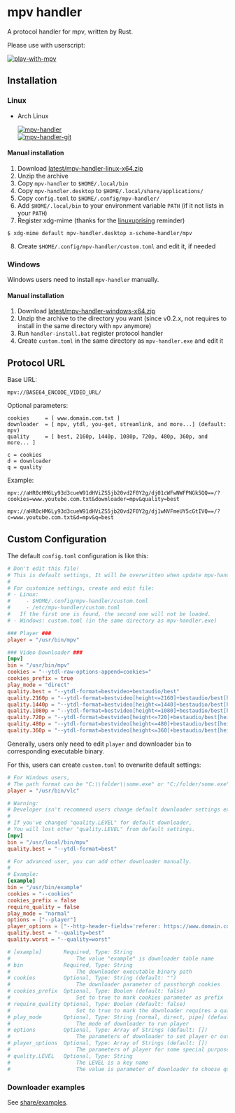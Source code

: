 # mpv handler

A protocol handler for mpv, written by Rust.

Please use with userscript:

[![play-with-mpv][badges-play-with-mpv]][greasyfork-play-with-mpv]

## Installation

### Linux

- Arch Linux

  [![mpv-handler][badges-aur]][download-aur] \
  [![mpv-handler-git][badges-aur-git]][download-aur-git]

#### Manual installation

1. Download [latest/mpv-handler-linux-x64.zip][download-linux]
2. Unzip the archive
3. Copy `mpv-handler` to `$HOME/.local/bin`
4. Copy `mpv-handler.desktop` to `$HOME/.local/share/applications/`
5. Copy `config.toml` to `$HOME/.config/mpv-handler/`
6. Add `$HOME/.local/bin` to your environment variable `PATH` (if it not lists in your `PATH`)
7. Register xdg-mime (thanks for the [linuxuprising][linuxuprising] reminder)

```
$ xdg-mime default mpv-handler.desktop x-scheme-handler/mpv
```

8. Create `$HOME/.config/mpv-handler/custom.toml` and edit it, if needed

### Windows

Windows users need to install `mpv-handler` manually.

#### Manual installation

1. Download [latest/mpv-handler-windows-x64.zip][download-windows]
2. Unzip the archive to the directory you want (since v0.2.x, not requires to install in the same directory with `mpv` anymore)
3. Run `handler-install.bat` register protocol handler
4. Create `custom.toml` in the same directory as `mpv-handler.exe` and edit it

[badges-aur-git]: https://img.shields.io/aur/version/mpv-handler-git?label=mpv-handler-git&style=for-the-badge
[badges-aur]: https://img.shields.io/aur/version/mpv-handler?label=mpv-handler&style=for-the-badge
[badges-play-with-mpv]: https://img.shields.io/badge/dynamic/json?style=for-the-badge&label=play-with-mpv&prefix=v&query=version&url=https%3A%2F%2Fgreasyfork.org%2Fscripts%2F416271.json
[download-aur-git]: https://aur.archlinux.org/packages/mpv-handler-git/
[download-aur]: https://aur.archlinux.org/packages/mpv-handler/
[download-linux]: https://github.com/akiirui/mpv-handler/releases/latest/download/mpv-handler-linux-x64.zip
[download-windows]: https://github.com/akiirui/mpv-handler/releases/latest/download/mpv-handler-windows-x64.zip
[greasyfork-play-with-mpv]: https://greasyfork.org/scripts/416271-play-with-mpv
[linuxuprising]: https://www.linuxuprising.com/2021/07/open-youtube-and-more-videos-from-your.html

## Protocol URL

Base URL:

```
mpv://BASE64_ENCODE_VIDEO_URL/
```

Optional parameters:

```
cookies     = [ www.domain.com.txt ]
downloader  = [ mpv, ytdl, you-get, streamlink, and more...] (default: mpv)
quality     = [ best, 2160p, 1440p, 1080p, 720p, 480p, 360p, and more... ]

c = cookies
d = downloader
q = quality
```

Example:

```
mpv://aHR0cHM6Ly93d3cueW91dHViZS5jb20vd2F0Y2g/dj01cWFwNWFPNGk5QQ==/?cookies=www.youtube.com.txt&downloader=mpv&quality=best

mpv://aHR0cHM6Ly93d3cueW91dHViZS5jb20vd2F0Y2g/dj1wNVFmeUY5cGtIVQ==/?c=www.youtube.com.txt&d=mpv&q=best
```

## Custom Configuration

The default `config.toml` configuration is like this:

```toml
# Don't edit this file!
# This is default settings, It will be overwritten when update mpv-handler.
#
# For customize settings, create and edit file:
# - Linux:
#     - $HOME/.config/mpv-handler/custom.toml
#     - /etc/mpv-handler/custom.toml
#   If the first one is found, the second one will not be loaded.
# - Windows: custom.toml (in the same directory as mpv-handler.exe)

### Player ###
player = "/usr/bin/mpv"

### Video Downloader ###
[mpv]
bin = "/usr/bin/mpv"
cookies = "--ytdl-raw-options-append=cookies="
cookies_prefix = true
play_mode = "direct"
quality.best = "--ytdl-format=bestvideo+bestaudio/best"
quality.2160p = "--ytdl-format=bestvideo[height<=2160]+bestaudio/best[height<=2160]/best"
quality.1440p = "--ytdl-format=bestvideo[height<=1440]+bestaudio/best[height<=1440]/best"
quality.1080p = "--ytdl-format=bestvideo[height<=1080]+bestaudio/best[height<=1080]/best"
quality.720p = "--ytdl-format=bestvideo[height<=720]+bestaudio/best[height<=720]/best"
quality.480p = "--ytdl-format=bestvideo[height<=480]+bestaudio/best[height<=480]/best"
quality.360p = "--ytdl-format=bestvideo[height<=360]+bestaudio/best[height<=360]/best"
```

Generally, users only need to edit `player` and downloader `bin` to corresponding executable binary.

For this, users can create `custom.toml` to overwrite default settings:

```toml
# For Windows users,
# The path format can be "C:\\folder\\some.exe" or "C:/folder/some.exe"
player = "/usr/bin/vlc"

# Warning:
# Developer isn't recommend users change default downloader settings except "bin".
#
# If you've changed "quality.LEVEL" for default downloader,
# You will lost other "quality.LEVEL" from default settings.
[mpv]
bin = "/usr/local/bin/mpv"
quality.best = "--ytdl-format=best"

# For advanced user, you can add other downloader manually.
#
# Example:
[example]
bin = "/usr/bin/example"
cookies = "--cookies"
cookies_prefix = false
require_quality = false
play_mode = "normal"
options = ["--player"]
player_options = ["--http-header-fields='referer: https://www.domain.com'"]
quality.best = "--quality=best"
quality.worst = "--quality=worst"

# [example]       Required, Type: String
#                     The value "example" is downloader table name
# bin             Required, Type: String
#                     The downloader executable binary path
# cookies         Optional, Type: String (default: "")
#                     The downloader parameter of passthorgh cookies
# cookies_prefix  Optional, Type: Boolen (default: false)
#                     Set to true to mark cookies parameter as prefix
# require_quality Optional, Type: Boolen (default: false)
#                     Set to true to mark the downloader requires a quality LEVEL given
# play_mode       Optional, Type: String [normal, direct, pipe] (default: "normal")
#                     The mode of downloader to run player
# options         Optional, Type: Array of Strings (default: [])
#                     The parameters of downloader to set player or output
# player_options  Optional, Type: Array of Strings (default: [])
#                     The parameters of player for some special purposes
# quality.LEVEL   Optional, Type: String
#                     The LEVEL is a key name
#                     The value is parameter of downloader to choose quality/format
```

### Downloader examples

See [share/examples][examples].

[examples]: https://github.com/akiirui/mpv-handler/tree/main/share/examples
